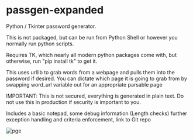 # passgen-expanded

Python / Tkinter password generator.

This is not packaged, but can be run from Python Shell or however you normally run python scripts.

Requires TK, which nearly all modern python packages come with, but otherwise, run "pip install tk" to get it.

This uses urllib to grab words from a webpage and pulls them into the password if desired.
You can dictate which page it is going to grab from by swapping word_url variable out for an appropriate parsable page

IMPORTANT: This is not secured, everything is generated in plain text. Do not use this in production if security is important to you.

Includes a basic notepad, some debug information (Length checks) further exception handling and criteria enforcement, link to Git repo




![pge](https://user-images.githubusercontent.com/30908995/155231321-b26e7438-30db-453f-a0f0-97173031b53c.png)
